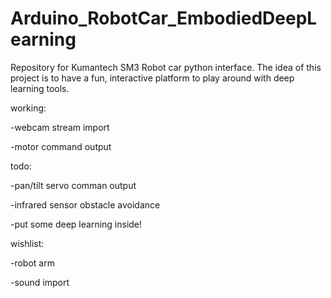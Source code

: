 # Arduino_RobotCar_EmbodiedDeepLearning

Repository for Kumantech SM3 Robot car python interface. The idea of this project is to have a fun, interactive platform to play around with deep learning tools. 

working: 

-webcam stream import

-motor command output

todo:

-pan/tilt servo comman output

-infrared sensor obstacle avoidance

-put some deep learning inside!

wishlist:

-robot arm

-sound import
